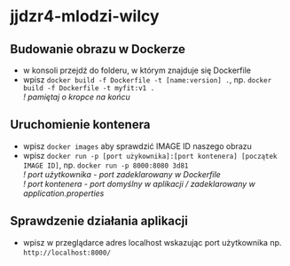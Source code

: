 # jjdzr4-mlodzi-wilcy

## Budowanie obrazu w Dockerze
* w konsoli przejdź do folderu, w którym znajduje się Dockerfile
* wpisz `docker build -f Dockerfile -t [name:version] .`, np. `docker build -f Dockerfile -t myfit:v1 .`  
*! pamiętaj o kropce na końcu*
## Uruchomienie kontenera
* wpisz `docker images` aby sprawdzić IMAGE ID naszego obrazu
* wpisz `docker run -p [port użykownika]:[port kontenera] [początek IMAGE ID]`, np. `docker run -p 8000:8080 3d81`  
*! port użytkownika - port zadeklarowany w Dockerfile*  
*! port kontenera - port domyślny w aplikacji / zadeklarowany w application.properties*
## Sprawdzenie działania aplikacji
* wpisz w przeglądarce adres localhost wskazując port użytkownika np. `http://localhost:8000/`
